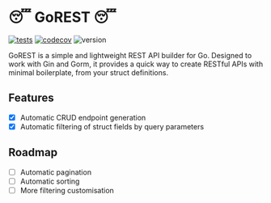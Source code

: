 # :sleeping: GoREST :sleeping:

[![tests](https://github.com/LeoTurnell-Ritson/gorest/actions/workflows/go-tests.yml?label=tests)](https://github.com/LeoTurnell-Ritson/gorest/actions/workflows/go-tests.yml)
[![codecov](https://codecov.io/gh/LeoTurnell-Ritson/gorest/graph/badge.svg?token=5JNQSV243V)](https://codecov.io/gh/LeoTurnell-Ritson/gorest)
![version](https://img.shields.io/github/v/tag/LeoTurnell-Ritson/gorest?label=version&sort=semver)

GoREST is a simple and lightweight REST API builder for Go. Designed to work with Gin and Gorm, it provides a quick way to create RESTful APIs with minimal boilerplate, from your struct definitions.

## Features

- [x] Automatic CRUD endpoint generation
- [x] Automatic filtering of struct fields by query parameters

## Roadmap

- [ ] Automatic pagination
- [ ] Automatic sorting
- [ ] More filtering customisation

